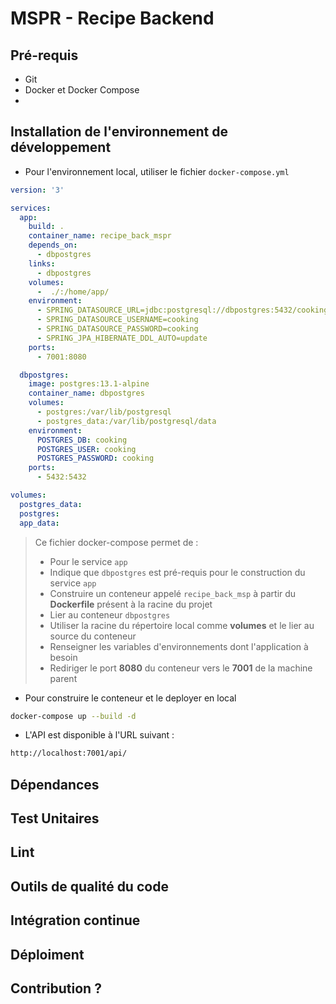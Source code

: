 # MSPR - Recipe Backend

## Pré-requis
* Git
* Docker et Docker Compose
* 

## Installation de l'environnement de développement
* Pour l'environnement local, utiliser le fichier `docker-compose.yml`
```yml
version: '3'

services:
  app:
    build: .
    container_name: recipe_back_mspr
    depends_on:
      - dbpostgres
    links:
      - dbpostgres
    volumes:
      -  ./:/home/app/
    environment:
      - SPRING_DATASOURCE_URL=jdbc:postgresql://dbpostgres:5432/cooking
      - SPRING_DATASOURCE_USERNAME=cooking
      - SPRING_DATASOURCE_PASSWORD=cooking
      - SPRING_JPA_HIBERNATE_DDL_AUTO=update
    ports:
      - 7001:8080

  dbpostgres:
    image: postgres:13.1-alpine
    container_name: dbpostgres
    volumes:
      - postgres:/var/lib/postgresql
      - postgres_data:/var/lib/postgresql/data
    environment:
      POSTGRES_DB: cooking
      POSTGRES_USER: cooking
      POSTGRES_PASSWORD: cooking
    ports:
      - 5432:5432

volumes:
  postgres_data:
  postgres:
  app_data:
```
> Ce fichier docker-compose permet de :
> * Pour le service `app`
>  * Indique que `dbpostgres` est pré-requis pour le construction du service `app`
>  * Construire un conteneur appelé `recipe_back_msp` à partir du **Dockerfile** présent à la racine du projet
>  * Lier au conteneur `dbpostgres`
>  * Utiliser la racine du répertoire local comme **volumes** et le lier au source du conteneur
>  * Renseigner les variables d'environnements dont l'application à besoin
>  * Rediriger le port **8080** du conteneur vers le **7001** de la machine parent

* Pour construire le conteneur et le deployer en local
```bash
docker-compose up --build -d
```
* L'API est disponible à l'URL suivant : 
```html
http://localhost:7001/api/
```

## Dépendances

## Test Unitaires

## Lint

## Outils de qualité du code

## Intégration continue

## Déploiment

## Contribution ?
